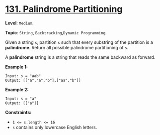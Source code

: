 # [131. Palindrome Partitioning](https://leetcode.com/problems/palindrome-partitioning/)

**Level**: `Medium`.

**Topic**: `String`, `Backtracking`,`Dynamic Programming`.

Given a string `s`, partition `s` such that every substring of the partition is a **palindrome**. Return all possible palindrome partitioning of `s`.

A **palindrome** string is a string that reads the same backward as forward.

**Example 1:**

```
Input: s = "aab"
Output: [["a","a","b"],["aa","b"]]
```

**Example 2:**

```
Input: s = "a"
Output: [["a"]]
```

**Constraints:**

-   `1 <= s.length <= 16`
-   `s` contains only lowercase English letters.

